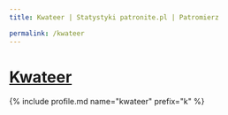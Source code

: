 ```yaml
---
title: Kwateer | Statystyki patronite.pl | Patromierz

permalink: /kwateer
---
```


# [Kwateer](https://patronite.pl/kwateer)

{% include profile.md name="kwateer" prefix="k" %}

